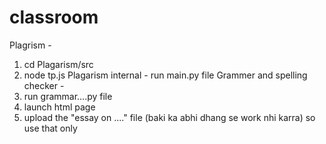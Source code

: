 # classroom
 
Plagrism -
  1) cd Plagarism/src
  2) node tp.js
Plagarism internal -  run main.py file
Grammer and spelling checker -
 1) run grammar....py file
 2) launch html page
 3) upload the "essay on  ...." file (baki ka abhi dhang se work nhi karra) so use that only 
